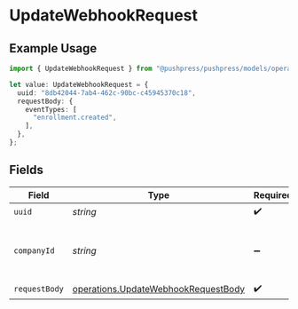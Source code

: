 # UpdateWebhookRequest

## Example Usage

```typescript
import { UpdateWebhookRequest } from "@pushpress/pushpress/models/operations";

let value: UpdateWebhookRequest = {
  uuid: "8db42044-7ab4-462c-90bc-c45945370c18",
  requestBody: {
    eventTypes: [
      "enrollment.created",
    ],
  },
};
```

## Fields

| Field                                                                                      | Type                                                                                       | Required                                                                                   | Description                                                                                |
| ------------------------------------------------------------------------------------------ | ------------------------------------------------------------------------------------------ | ------------------------------------------------------------------------------------------ | ------------------------------------------------------------------------------------------ |
| `uuid`                                                                                     | *string*                                                                                   | :heavy_check_mark:                                                                         | N/A                                                                                        |
| `companyId`                                                                                | *string*                                                                                   | :heavy_minus_sign:                                                                         | When using multitenant API keys, specify the company                                       |
| `requestBody`                                                                              | [operations.UpdateWebhookRequestBody](../../models/operations/updatewebhookrequestbody.md) | :heavy_check_mark:                                                                         | N/A                                                                                        |